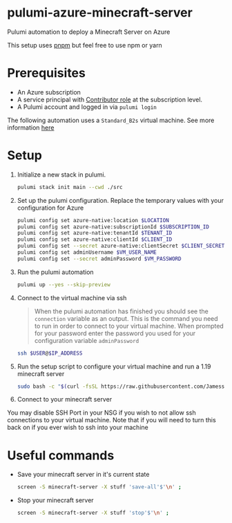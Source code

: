# pulumi-azure-minecraft-server

Pulumi automation to deploy a Minecraft Server on Azure

This setup uses [pnpm](https://pnpm.io/) but feel free to use npm or yarn

# Prerequisites

- An Azure subscription
- A service principal with [Contributor role](https://docs.microsoft.com/azure/role-based-access-control/built-in-roles#contributor) at the subscription level.
- A Pulumi account and logged in via `pulumi login`

The following automation uses a `Standard_B2s` virtual machine. See more information [here](https://docs.microsoft.com/en-us/azure/virtual-machines/sizes-b-series-burstable)

# Setup

1. Initialize a new stack in pulumi.

   ```bash
   pulumi stack init main --cwd ./src
   ```

2. Set up the pulumi configuration. Replace the temporary values with your configuration for Azure

   ```bash
   pulumi config set azure-native:location $LOCATION
   pulumi config set azure-native:subscriptionId $SUBSCRIPTION_ID
   pulumi config set azure-native:tenantId $TENANT_ID
   pulumi config set azure-native:clientId $CLIENT_ID
   pulumi config set --secret azure-native:clientSecret $CLIENT_SECRET
   pulumi config set adminUsername $VM_USER_NAME
   pulumi config set --secret adminPassword $VM_PASSWORD
   ```

3. Run the pulumi automation

   ```bash
   pulumi up --yes --skip-preview
   ```

4. Connect to the virtual machine via ssh

   > When the pulumi automation has finished you should see the `connection` variable as an output. This is the command you need to run in order to connect to your virtual machine. When prompted for your password enter the password you used for your configuration variable `adminPassword`

   ```bash
   ssh $USER@$IP_ADDRESS
   ```

5. Run the setup script to configure your virtual machine and run a 1.19 minecraft server

   ```bash
   sudo bash -c "$(curl -fsSL https://raw.githubusercontent.com/Jamess-Lucass/pulumi-azure-minecraft-server/bin/setup.sh)"
   ```

6. Connect to your minecraft server

You may disable SSH Port in your NSG if you wish to not allow ssh connections to your virtual machine. Note that if you will need to turn this back on if you ever wish to ssh into your machine

# Useful commands

- Save your minecraft server in it's current state

  ```bash
  screen -S minecraft-server -X stuff 'save-all'$'\n' ;
  ```

- Stop your minecraft server

  ```bash
  screen -S minecraft-server -X stuff 'stop'$'\n' ;
  ```
